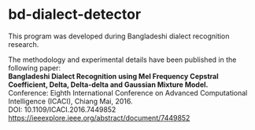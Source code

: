 # bd-dialect-detector
This program was developed during Bangladeshi dialect recognition research.

The methodology and experimental details have been published in the following paper: <br/>
<b>Bangladeshi Dialect Recognition using Mel Frequency Cepstral Coefficient, Delta, Delta-delta and Gaussian Mixture Model.</b><br/>
Conference: Eighth International Conference on Advanced Computational Intelligence (ICACI), Chiang Mai, 2016.<br/>
DOI: 10.1109/ICACI.2016.7449852<br/>
https://ieeexplore.ieee.org/abstract/document/7449852<br/>

